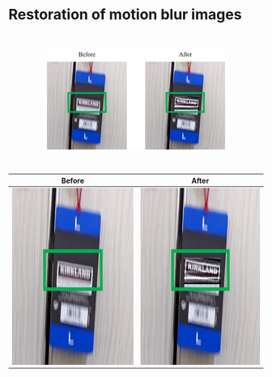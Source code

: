 <br>
<h1>Restoration of motion blur images</h1>
<br>
<p align="center">
  <img src="Images/1_Demonstration.jpg" width="70%" height="70%">
</p>
<br>






| Before      |After        |
:-------------------------:|:-------------------------:
<img src="Images/1_Before.jpg" width="350" height="350"> | <img src="Images/1_After.jpg" width="350" height="350">

  
